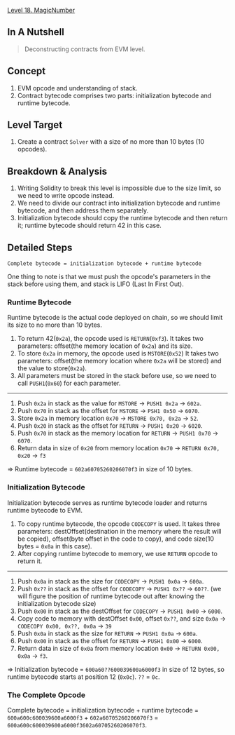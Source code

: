 [Level 18. MagicNumber](https://ethernaut.openzeppelin.com/level/0x2132C7bc11De7A90B87375f282d36100a29f97a9)

## In A Nutshell

> Deconstructing contracts from EVM level.

## Concept

1. EVM opcode and understanding of stack.
2. Contract bytecode comprises two parts: initialization bytecode and runtime bytecode.

## Level Target

1. Create a contract `Solver` with a size of no more than 10 bytes (10 opcodes).

## Breakdown & Analysis

1. Writing Solidity to break this level is impossible due to the size limit, so we need to write opcode instead.
2. We need to divide our contract into initialization bytecode and runtime bytecode, and then address them separately.
3. Initialization bytecode should copy the runtime bytecode and then return it; runtime bytecode should return 42 in this case.

## Detailed Steps

`Complete bytecode = initialization bytecode + runtime bytecode`

One thing to note is that we must push the opcode's parameters in the stack before using them, and stack is LIFO (Last In First Out).

### Runtime Bytecode

Runtime bytecode is the actual code deployed on chain, so we should limit its size to no more than 10 bytes.

1. To return 42(`0x2a`), the opcode used is `RETURN`(`0xf3`). It takes two parameters: offset(the memory location of `0x2a`) and its size.
2. To store `0x2a` in memory, the opcode used is `MSTORE`(`0x52`) It takes two parameters: offset(the memory location where `0x2a` will be stored) and the value to store(`0x2a`).
3. All parameters must be stored in the stack before use, so we need to call `PUSH1`(`0x60`) for each parameter.

---

1. Push `0x2a` in stack as the value for `MSTORE` → `PUSH1 0x2a` → `602a`.
2. Push `0x70` in stack as the offset for `MSTORE` → `PSH1 0x50` → `6070`.
3. Store `0x2a` in memory location `0x70` → `MSTORE 0x70, 0x2a` → `52`.
4. Push `0x20` in stack as the offset for `RETURN` → `PUSH1 0x20` → `6020`.
5. Push `0x70` in stack as the memory location for `RETURN` → `PUSH1 0x70` → `6070`.
6. Return data in size of `0x20` from memory location `0x70` → `RETURN 0x70, 0x20` → `f3`

⇒ Runtime bytecode = `602a60705260206070f3` in size of 10 bytes.

### Initialization Bytecode

Initialization bytecode serves as runtime bytecode loader and returns runtime bytecode to EVM.

1. To copy runtime bytecode, the opcode `CODECOPY` is used. It takes three parameters: destOffset(destination in the memory where the result will be copied), offset(byte offset in the code to copy), and code size(10 bytes = `0x0a` in this case).
2. After copying runtime bytecode to memory, we use `RETURN` opcode to return it.

---

1. Push `0x0a` in stack as the size for `CODECOPY` → `PUSH1 0x0a` → `600a`.
2. Push `0x??` in stack as the offset for `CODECOPY` → `PUSH1 0x??` → `60??`. (we will figure the position of runtime bytecode out after knowing the initialization bytecode size)
3. Push `0x00` in stack as the destOffset for `CODECOPY` → `PUSH1 0x00` → `6000`.
4. Copy code to memory with destOffset `0x00`, offset `0x??`, and size `0x0a` → `CODECOPY 0x00, 0x??, 0x0a` → `39`
5. Push `0x0a` in stack as the size for `RETURN` → `PUSH1 0x0a` → `600a`.
6. Push `0x00` in stack as the offset for `RETURN` → `PUSH1 0x00` → `6000`.
7. Return data in size of `0x0a` from memory location `0x00` → `RETURN 0x00, 0x0a` → `f3`.

⇒ Initialization bytecode = `600a60??600039600a6000f3` in size of 12 bytes, so runtime bytecode starts at position 12 (`0x0c`). `??` = `0c`.

### The Complete Opcode

Complete bytecode = initialization bytecode + runtime bytecode = `600a600c600039600a6000f3` + `602a60705260206070f3` = `600a600c600039600a6000f3602a60705260206070f3`.

